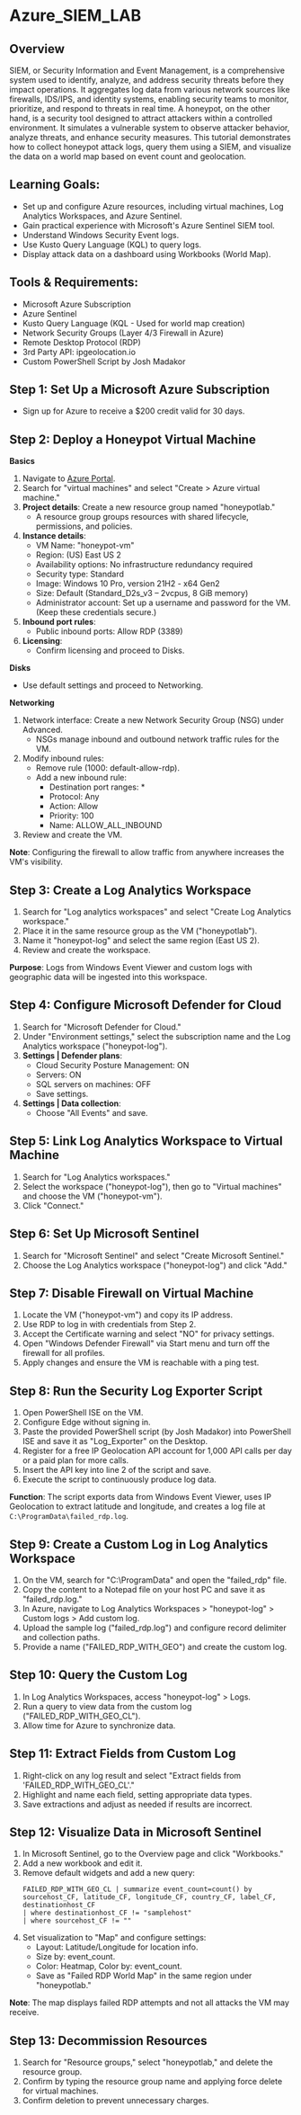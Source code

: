 # Azure_SIEM_LAB

## Overview
SIEM, or Security Information and Event Management, is a comprehensive system used to identify, analyze, and address security threats before they impact operations. It aggregates log data from various network sources like firewalls, IDS/IPS, and identity systems, enabling security teams to monitor, prioritize, and respond to threats in real time. A honeypot, on the other hand, is a security tool designed to attract attackers within a controlled environment. It simulates a vulnerable system to observe attacker behavior, analyze threats, and enhance security measures. This tutorial demonstrates how to collect honeypot attack logs, query them using a SIEM, and visualize the data on a world map based on event count and geolocation.

## Learning Goals:
- Set up and configure Azure resources, including virtual machines, Log Analytics Workspaces, and Azure Sentinel.
- Gain practical experience with Microsoft's Azure Sentinel SIEM tool.
- Understand Windows Security Event logs.
- Use Kusto Query Language (KQL) to query logs.
- Display attack data on a dashboard using Workbooks (World Map).

## Tools & Requirements:
- Microsoft Azure Subscription
- Azure Sentinel
- Kusto Query Language (KQL - Used for world map creation)
- Network Security Groups (Layer 4/3 Firewall in Azure)
- Remote Desktop Protocol (RDP)
- 3rd Party API: ipgeolocation.io
- Custom PowerShell Script by Josh Madakor

## Step 1: Set Up a Microsoft Azure Subscription
- Sign up for Azure to receive a $200 credit valid for 30 days.

## Step 2: Deploy a Honeypot Virtual Machine

**Basics**
1. Navigate to [Azure Portal](https://portal.azure.com).
2. Search for "virtual machines" and select "Create > Azure virtual machine."
3. **Project details**: Create a new resource group named "honeypotlab."
   - A resource group groups resources with shared lifecycle, permissions, and policies.
4. **Instance details**:
   - VM Name: "honeypot-vm"
   - Region: (US) East US 2
   - Availability options: No infrastructure redundancy required
   - Security type: Standard
   - Image: Windows 10 Pro, version 21H2 - x64 Gen2
   - Size: Default (Standard_D2s_v3 – 2vcpus, 8 GiB memory)
   - Administrator account: Set up a username and password for the VM. (Keep these credentials secure.)
5. **Inbound port rules**:
   - Public inbound ports: Allow RDP (3389)
6. **Licensing**:
   - Confirm licensing and proceed to Disks.

**Disks**
- Use default settings and proceed to Networking.

**Networking**
1. Network interface: Create a new Network Security Group (NSG) under Advanced.
   - NSGs manage inbound and outbound network traffic rules for the VM.
2. Modify inbound rules:
   - Remove rule (1000: default-allow-rdp).
   - Add a new inbound rule:
     - Destination port ranges: *
     - Protocol: Any
     - Action: Allow
     - Priority: 100
     - Name: ALLOW_ALL_INBOUND
3. Review and create the VM.

**Note**: Configuring the firewall to allow traffic from anywhere increases the VM's visibility.

## Step 3: Create a Log Analytics Workspace
1. Search for "Log analytics workspaces" and select "Create Log Analytics workspace."
2. Place it in the same resource group as the VM ("honeypotlab").
3. Name it "honeypot-log" and select the same region (East US 2).
4. Review and create the workspace.

**Purpose**: Logs from Windows Event Viewer and custom logs with geographic data will be ingested into this workspace.

## Step 4: Configure Microsoft Defender for Cloud
1. Search for "Microsoft Defender for Cloud."
2. Under "Environment settings," select the subscription name and the Log Analytics workspace ("honeypot-log").
3. **Settings | Defender plans**:
   - Cloud Security Posture Management: ON
   - Servers: ON
   - SQL servers on machines: OFF
   - Save settings.
4. **Settings | Data collection**:
   - Choose "All Events" and save.

## Step 5: Link Log Analytics Workspace to Virtual Machine
1. Search for "Log Analytics workspaces."
2. Select the workspace ("honeypot-log"), then go to "Virtual machines" and choose the VM ("honeypot-vm").
3. Click "Connect."

## Step 6: Set Up Microsoft Sentinel
1. Search for "Microsoft Sentinel" and select "Create Microsoft Sentinel."
2. Choose the Log Analytics workspace ("honeypot-log") and click "Add."

## Step 7: Disable Firewall on Virtual Machine
1. Locate the VM ("honeypot-vm") and copy its IP address.
2. Use RDP to log in with credentials from Step 2.
3. Accept the Certificate warning and select "NO" for privacy settings.
4. Open "Windows Defender Firewall" via Start menu and turn off the firewall for all profiles.
5. Apply changes and ensure the VM is reachable with a ping test.

## Step 8: Run the Security Log Exporter Script
1. Open PowerShell ISE on the VM.
2. Configure Edge without signing in.
3. Paste the provided PowerShell script (by Josh Madakor) into PowerShell ISE and save it as "Log_Exporter" on the Desktop.
4. Register for a free IP Geolocation API account for 1,000 API calls per day or a paid plan for more calls.
5. Insert the API key into line 2 of the script and save.
6. Execute the script to continuously produce log data.

**Function**: The script exports data from Windows Event Viewer, uses IP Geolocation to extract latitude and longitude, and creates a log file at `C:\ProgramData\failed_rdp.log`.

## Step 9: Create a Custom Log in Log Analytics Workspace
1. On the VM, search for "C:\ProgramData" and open the "failed_rdp" file.
2. Copy the content to a Notepad file on your host PC and save it as "failed_rdp.log."
3. In Azure, navigate to Log Analytics Workspaces > "honeypot-log" > Custom logs > Add custom log.
4. Upload the sample log ("failed_rdp.log") and configure record delimiter and collection paths.
5. Provide a name ("FAILED_RDP_WITH_GEO") and create the custom log.

## Step 10: Query the Custom Log
1. In Log Analytics Workspaces, access "honeypot-log" > Logs.
2. Run a query to view data from the custom log ("FAILED_RDP_WITH_GEO_CL").
3. Allow time for Azure to synchronize data.

## Step 11: Extract Fields from Custom Log
1. Right-click on any log result and select "Extract fields from 'FAILED_RDP_WITH_GEO_CL'."
2. Highlight and name each field, setting appropriate data types.
3. Save extractions and adjust as needed if results are incorrect.

## Step 12: Visualize Data in Microsoft Sentinel
1. In Microsoft Sentinel, go to the Overview page and click "Workbooks."
2. Add a new workbook and edit it.
3. Remove default widgets and add a new query:
   ```kql
   FAILED_RDP_WITH_GEO_CL | summarize event_count=count() by sourcehost_CF, latitude_CF, longitude_CF, country_CF, label_CF, destinationhost_CF
   | where destinationhost_CF != "samplehost"
   | where sourcehost_CF != ""
   ```
4. Set visualization to "Map" and configure settings:
   - Layout: Latitude/Longitude for location info.
   - Size by: event_count.
   - Color: Heatmap, Color by: event_count.
   - Save as "Failed RDP World Map" in the same region under "honeypotlab."

**Note**: The map displays failed RDP attempts and not all attacks the VM may receive.

## Step 13: Decommission Resources
1. Search for "Resource groups," select "honeypotlab," and delete the resource group.
2. Confirm by typing the resource group name and applying force delete for virtual machines.
3. Confirm deletion to prevent unnecessary charges.
